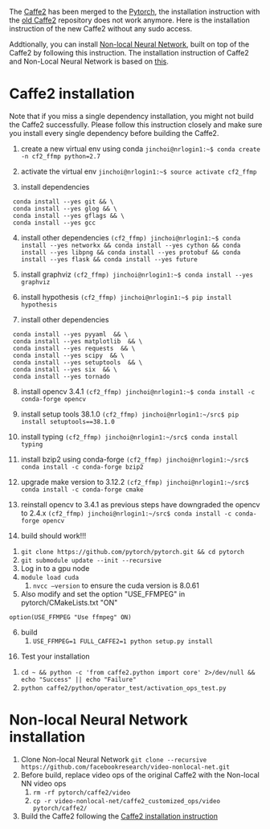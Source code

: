 The [Caffe2](https://github.com/pytorch/pytorch) has been merged to the [Pytorch](https://github.com/pytorch/pytorch), the installation instruction with the [old Caffe2](https://github.com/caffe2/caffe2) repository does not work anymore. Here is the installation instruction of the new Caffe2 without any sudo access. 

Addtionally, you can install [Non-local Neural Network](https://github.com/facebookresearch/video-nonlocal-net), built on top of the Caffe2 by following this instruction.
The installation instruction of Caffe2 and Non-Local Neural Network is based on [this](https://github.com/facebookresearch/video-nonlocal-net/blob/master/INSTALL.md).

# Caffe2 installation
Note that if you miss a single dependency installation, you might not build the Caffe2 successfully. Please follow this instruction closely and make sure you install every single dependency before building the Caffe2.

1) create a new virtual env using conda
`jinchoi@nrlogin1:~$ conda create -n cf2_ffmp python=2.7`

2) activate the virtual env
`jinchoi@nrlogin1:~$ source activate cf2_ffmp`

3) install dependencies
```(cf2_ffmp) jinchoi@nrlogin1:~$ conda install --yes cmake && \
 conda install --yes git && \
 conda install --yes glog && \
 conda install --yes gflags && \
 conda install --yes gcc
```

4) install other dependencies
`(cf2_ffmp) jinchoi@nrlogin1:~$ conda install --yes networkx && conda install --yes cython && conda install --yes libpng && conda install --yes protobuf && conda install --yes flask && conda install --yes future`

5) install graphviz
`(cf2_ffmp) jinchoi@nrlogin1:~$ conda install --yes graphviz`

6) install hypothesis
`(cf2_ffmp) jinchoi@nrlogin1:~$ pip install hypothesis`

7) install other dependencies
```(cf2_ffmp) jinchoi@nrlogin1:~$ conda install --yes pydot && > conda install --yes lmdb && \
 conda install --yes pyyaml  && \
 conda install --yes matplotlib  && \
 conda install --yes requests  && \
 conda install --yes scipy  && \
 conda install --yes setuptools  && \
 conda install --yes six  && \
 conda install --yes tornado
```

8) install opencv 3.4.1
`(cf2_ffmp) jinchoi@nrlogin1:~$ conda install -c conda-forge opencv`

9) install setup tools 38.1.0
`(cf2_ffmp) jinchoi@nrlogin1:~/src$ pip install setuptools==38.1.0`

10) install typing
`(cf2_ffmp) jinchoi@nrlogin1:~/src$ conda install typing`

11) install bzip2 using conda-forge
`(cf2_ffmp) jinchoi@nrlogin1:~/src$  conda install -c conda-forge bzip2`

13) upgrade make version to 3.12.2
`(cf2_ffmp) jinchoi@nrlogin1:~/src$ conda install -c conda-forge cmake`

14) reinstall opencv to 3.4.1 as previous steps have downgraded the opencv to 2.4.x
`(cf2_ffmp) jinchoi@nrlogin1:~/src$ conda install -c conda-forge opencv`

15) build should work!!! 
1. `git clone https://github.com/pytorch/pytorch.git && cd pytorch`
2. `git submodule update --init --recursive`
3. Log in to a gpu node
4. `module load cuda`
    1. `nvcc —version` to ensure the cuda version is 8.0.61
5. Also modify and set the option "USE_FFMPEG" in pytorch/CMakeLists.txt "ON"
```
option(USE_FFMPEG "Use ffmpeg" ON)
```
6. build
    1. `USE_FFMPEG=1 FULL_CAFFE2=1 python setup.py install` 

16) Test your installation
1. `cd ~ && python -c 'from caffe2.python import core' 2>/dev/null && echo "Success" || echo "Failure"`
2. `python caffe2/python/operator_test/activation_ops_test.py`


# Non-local Neural Network installation
1. Clone Non-local Neural Network `git clone --recursive https://github.com/facebookresearch/video-nonlocal-net.git`
2. Before build, replace video ops of the original Caffe2 with the Non-local NN video ops
    1. `rm -rf pytorch/caffe2/video`
    2. `cp -r video-nonlocal-net/caffe2_customized_ops/video pytorch/caffe2/`
3. Build the Caffe2 following the [Caffe2 installation instruction](#caffe2-installation)
